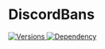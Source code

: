 # DiscordBans
<a href="https://github.com/Valorless/DiscordChatMonitor" rel="nofollow"><img src="https://img.shields.io/badge/Versions-1.18%20--%201.20-brightgreen?style=flat" alt="Versions" style="max-width: 100%;"/>
<a href="https://github.com/Valorless/ValorlessUtils" rel="nofollow"><img src="https://img.shields.io/badge/Requires-ValorlessUtils-red?style=flat" alt="Dependency" style="max-width: 100%;"/>
<br>
